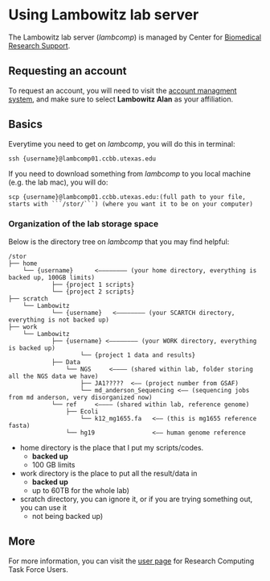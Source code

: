# Using Lambowitz lab server #

The Lambowitz lab server (*lambcomp*) is managed by Center for [Biomedical Research Support](https://sites.cns.utexas.edu/cbrs/cbrs-administration).

## Requesting an account  ##

To request an account, you will need to visit the [account managment system](https://rctf-account-request.icmb.utexas.edu/cqb), and make sure to select **Lambowitz Alan** as your affiliation.


## Basics ##

Everytime you need to get on *lambcomp*, you will do this in terminal:

```	
ssh {username}@lambcomp01.ccbb.utexas.edu
```

If you need to download something from *lambcomp* to you local machine (e.g. the lab mac), you will do:

```
scp {username}@lambcomp01.ccbb.utexas.edu:(full path to your file, starts with ```/stor/```) (where you want it to be on your computer)
```

### Organization of the lab storage space ###

Below is the directory tree on *lambcomp* that you may find helpful:

```
/stor
├── home 
  	└── {username}      <———————— (your home directory, everything is backed up, 100GB limits)
            ├── {project 1 scripts}
            └── {project 2 scripts}
├── scratch 
	└── Lambowitz
		    └── {username}   <———————— (your SCARTCH directory, everything is not backed up)
├── work
 	└── Lambowitz		
            ├── {username} <———————— (your WORK directory, everything is backed up)
                    └── {project 1 data and results}     
		    ├── Data
                └── NGS		<———— (shared within lab, folder storing all the NGS data we have)
                    ├── JA1?????  <—— (project number from GSAF)
                    └── md_anderson_Sequencing <—— (sequencing jobs from md anderson, very disorganized now)
		    └── ref     <———— (shared within lab, reference genome)     
                ├── Ecoli
                    └── k12_mg1655.fa   <—— (this is mg1655 reference fasta)
                └── hg19                <—— human genome reference 
```

- home directory is the place that I put my scripts/codes.  
    - **backed up**
    - 100 GB limits
- work directory is the place to put all the result/data in  
    - **backed up**
    - up to 60TB for the whole lab)
- scratch directory, you can ignore it, or if you are trying something out, you can use it 
    - not being backed up)
    

## More ##

For more information, you can visit the [user page](https://wikis.utexas.edu/display/RCTFusers/POD+Accounts) for Research Computing Task Force Users.